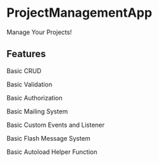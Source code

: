 # ProjectManagementApp
Manage Your Projects!

## Features
Basic CRUD

Basic Validation

Basic Authorization

Basic Mailing System

Basic Custom Events and Listener

Basic Flash Message System

Basic Autoload Helper Function
